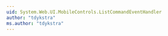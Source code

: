 ```yaml
---
uid: System.Web.UI.MobileControls.ListCommandEventHandler
author: "tdykstra"
ms.author: "tdykstra"
---
```

